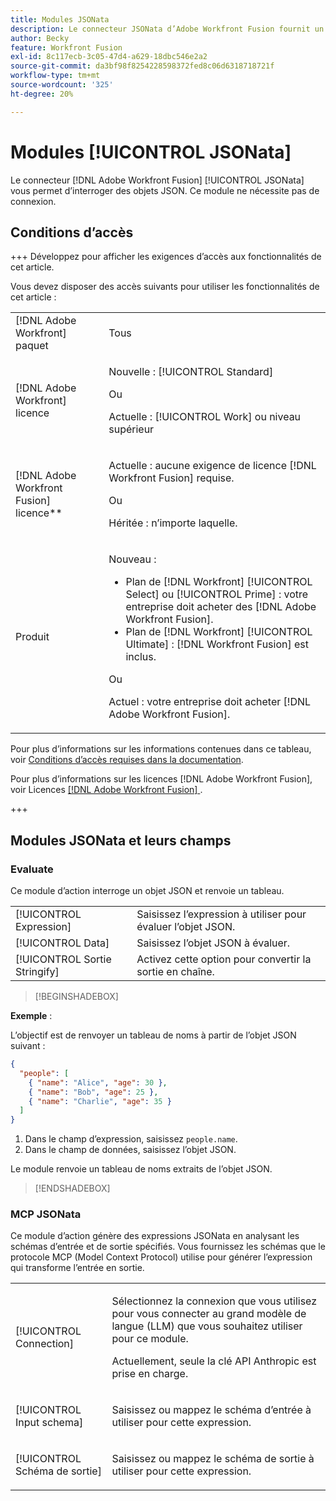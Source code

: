 ```yaml
---
title: Modules JSONata
description: Le connecteur JSONata d’Adobe Workfront Fusion fournit un module pour traiter les données au format JSON afin qu’Adobe Workfront Fusion puisse continuer à utiliser le contenu des données.
author: Becky
feature: Workfront Fusion
exl-id: 8c117ecb-3c05-47d4-a629-18dbc546e2a2
source-git-commit: da3bf98f8254228598372fed8c06d6318718721f
workflow-type: tm+mt
source-wordcount: '325'
ht-degree: 20%

---
```


# Modules [!UICONTROL JSONata]

Le connecteur [!DNL Adobe Workfront Fusion] [!UICONTROL JSONata] vous permet d’interroger des objets JSON. Ce module ne nécessite pas de connexion.

## Conditions d’accès

+++ Développez pour afficher les exigences d’accès aux fonctionnalités de cet article.

Vous devez disposer des accès suivants pour utiliser les fonctionnalités de cet article :

<table style="table-layout:auto">
 <col> 
 <col> 
 <tbody> 
  <tr> 
   <td role="rowheader">[!DNL Adobe Workfront] paquet</td> 
   <td> <p>Tous</p> </td> 
  </tr> 
  <tr data-mc-conditions=""> 
   <td role="rowheader">[!DNL Adobe Workfront] licence</td> 
   <td> <p>Nouvelle : [!UICONTROL Standard]</p><p>Ou</p><p>Actuelle : [!UICONTROL Work] ou niveau supérieur</p> </td> 
  </tr> 
  <tr> 
   <td role="rowheader">[!DNL Adobe Workfront Fusion] licence**</td> 
   <td>
   <p>Actuelle : aucune exigence de licence [!DNL Workfront Fusion] requise.</p>
   <p>Ou</p>
   <p>Héritée : n’importe laquelle. </p>
   </td> 
  </tr> 
  <tr> 
   <td role="rowheader">Produit</td> 
   <td>
   <p>Nouveau :</p> <ul><li>Plan de [!DNL Workfront] [!UICONTROL Select] ou [!UICONTROL Prime] : votre entreprise doit acheter des [!DNL Adobe Workfront Fusion].</li><li>Plan de [!DNL Workfront] [!UICONTROL Ultimate] : [!DNL Workfront Fusion] est inclus.</li></ul>
   <p>Ou</p>
   <p>Actuel : votre entreprise doit acheter [!DNL Adobe Workfront Fusion].</p>
   </td> 
  </tr>
 </tbody> 
</table>

Pour plus d’informations sur les informations contenues dans ce tableau, voir [Conditions d’accès requises dans la documentation](/help/workfront-fusion/references/licenses-and-roles/access-level-requirements-in-documentation.md).

Pour plus d’informations sur les licences [!DNL Adobe Workfront Fusion], voir Licences [[!DNL Adobe Workfront Fusion] ](/help/workfront-fusion/set-up-and-manage-workfront-fusion/licensing-operations-overview/license-automation-vs-integration.md).

+++

## Modules JSONata et leurs champs

### Evaluate

Ce module d’action interroge un objet JSON et renvoie un tableau.

<table style="table-layout:auto"> 
 <col data-mc-conditions=""> 
 <col data-mc-conditions=""> 
 <tbody> 
  <tr> 
   <td role="rowheader">[!UICONTROL Expression]</td> 
   <td>Saisissez l’expression à utiliser pour évaluer l’objet JSON. </td> 
  </tr> 
  <tr> 
   <td role="rowheader">[!UICONTROL Data] </td> 
   <td> Saisissez l’objet JSON à évaluer.  </td> 
  </tr> 
  <tr> 
   <td role="rowheader">[!UICONTROL Sortie Stringify] </td> 
   <td> Activez cette option pour convertir la sortie en chaîne.  </td> 
  </tr> 
  </tbody>
  </table>

>[!BEGINSHADEBOX]

**Exemple** :

L’objectif est de renvoyer un tableau de noms à partir de l’objet JSON suivant :

```JSON
{
  "people": [
    { "name": "Alice", "age": 30 },
    { "name": "Bob", "age": 25 },
    { "name": "Charlie", "age": 35 }
  ]
}
```

1. Dans le champ d’expression, saisissez `people.name`.
1. Dans le champ de données, saisissez l’objet JSON.

Le module renvoie un tableau de noms extraits de l’objet JSON.

>[!ENDSHADEBOX]



### MCP JSONata

Ce module d’action génère des expressions JSONata en analysant les schémas d’entrée et de sortie spécifiés. Vous fournissez les schémas que le protocole MCP (Model Context Protocol) utilise pour générer l’expression qui transforme l’entrée en sortie.




<table style="table-layout:auto"> 
 <col> 
 <col> 
 <tbody> 
  <tr> 
   <td role="rowheader">[!UICONTROL Connection]</td> 
   <td> <p>Sélectionnez la connexion que vous utilisez pour vous connecter au grand modèle de langue (LLM) que vous souhaitez utiliser pour ce module.</p> <p>Actuellement, seule la clé API Anthropic est prise en charge.</p></td> 
  </tr> 
  <tr> 
   <td role="rowheader">[!UICONTROL Input schema]</td> 
   <td> <p>Saisissez ou mappez le schéma d’entrée à utiliser pour cette expression.</p> </td> 
  </tr> 
  <tr> 
   <td role="rowheader">[!UICONTROL Schéma de sortie]</td> 
   <td> <p>Saisissez ou mappez le schéma de sortie à utiliser pour cette expression.</p> </td> 
  </tr> 
 </tbody> 
</table>

